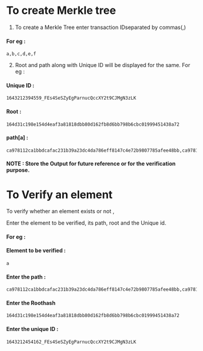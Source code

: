 
# To create Merkle tree
1) To create a Merkle Tree enter transaction IDseparated by commas(,)
#### For eg :
    a,b,c,d,e,f

2) Root and path along with Unique ID will be displayed for the same.
For eg : 

#### Unique ID : 
    1643212394559_FEs4SeSZyEgParnucQccXY2t9CJMgN3zLK
#### Root : 
    164d31c198e154d4eaf3a81818dbb80d162fb8d6bb798b6cbc01999451438a72
#### path[a] : 
    ca978112ca1bbdcafac231b39a23dc4da786eff8147c4e72b9807785afee48bb,ca978112ca1bbdcafac231b39a23dc4da786eff8147c4e72b9807785afee48bb3e23e8160039594a33894f6564e1b1348bbd7a0088d42c4acb73eeaed59c009d,62af5c3cb8da3e4f25061e829ebeea5c7513c54949115b1acc225930a90154da,62af5c3cb8da3e4f25061e829ebeea5c7513c54949115b1acc225930a90154dad3a0f1c792ccf7f1708d5422696263e35755a86917ea76ef9242bd4a8cf4891a,58c89d709329eb37285837b042ab6ff72c7c8f74de0446b091b6a0131c102cfd,58c89d709329eb37285837b042ab6ff72c7c8f74de0446b091b6a0131c102cfd7707ecf97a571885eab05dfafc54e7501bb806bc7c8e39c303f3e25b7d60bc21,164d31c198e154d4eaf3a81818dbb80d162fb8d6bb798b6cbc01999451438a72
#### NOTE :  Store the Output for future reference or for the verification purpose.

# To Verify an element

To verify whether an element exists or not , 

Enter the element to be verified, its path, root and the Unique id. 

#### For eg :
#### Element to be verified :
    a
#### Enter the path : 
    ca978112ca1bbdcafac231b39a23dc4da786eff8147c4e72b9807785afee48bb,ca978112ca1bbdcafac231b39a23dc4da786eff8147c4e72b9807785afee48bb3e23e8160039594a33894f6564e1b1348bbd7a0088d42c4acb73eeaed59c009d,62af5c3cb8da3e4f25061e829ebeea5c7513c54949115b1acc225930a90154da,62af5c3cb8da3e4f25061e829ebeea5c7513c54949115b1acc225930a90154dad3a0f1c792ccf7f1708d5422696263e35755a86917ea76ef9242bd4a8cf4891a,58c89d709329eb37285837b042ab6ff72c7c8f74de0446b091b6a0131c102cfd,58c89d709329eb37285837b042ab6ff72c7c8f74de0446b091b6a0131c102cfd7707ecf97a571885eab05dfafc54e7501bb806bc7c8e39c303f3e25b7d60bc21,164d31c198e154d4eaf3a81818dbb80d162fb8d6bb798b6cbc01999451438a72
#### Enter the Roothash
    164d31c198e154d4eaf3a81818dbb80d162fb8d6bb798b6cbc01999451438a72
#### Enter the unique ID : 
    1643212454162_FEs4SeSZyEgParnucQccXY2t9CJMgN3zLK
